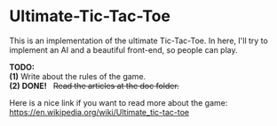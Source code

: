 # Ultimate-Tic-Tac-Toe
This is an implementation of the ultimate Tic-Tac-Toe. In here, I'll try to implement an AI and a beautiful front-end, so people can play.

<b>TODO:</b><br>
<b>(1)</b> Write about the rules of the game.<br>
<b>(2) DONE!</b> &nbsp;&nbsp;<del>Read the articles at the doc folder.</del> <br>


Here is a nice link if you want to read more about the game:
https://en.wikipedia.org/wiki/Ultimate_tic-tac-toe
